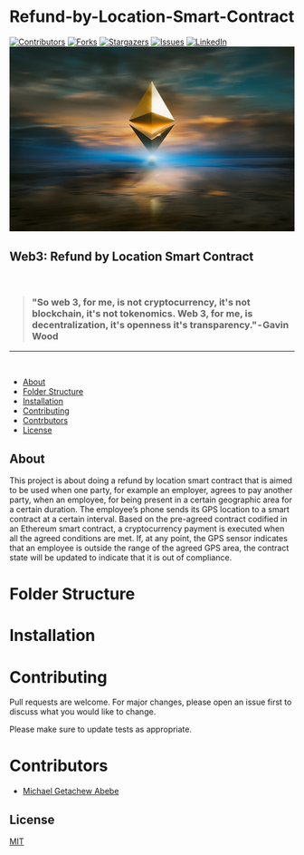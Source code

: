 # Refund-by-Location-Smart-Contract

[![Contributors][contributors-shield]][contributors-url]
[![Forks][forks-shield]][forks-url]
[![Stargazers][stars-shield]][stars-url]
[![Issues][issues-shield]][issues-url]
[![LinkedIn][linkedin-shield]][linkedin-url]
![flow-diagram](./images/Eth.jpg)

## Web3: Refund by Location Smart Contract

<br/>

> ### "So web 3, for me, is not cryptocurrency, it's not blockchain, it's not tokenomics. Web 3, for me, is decentralization, it's openness it's transparency." - Gavin Wood
___
<br/>

<!-- Table of contents -->
- [About](#about)
- [Folder Structure](#objectives)
- [Installation](#Installation)
- [Contributing](#contributing)
- [Contrbutors](#contrbutors)
- [License](#license)

## About
This project is about doing a refund by location smart contract that is aimed to be used when one party, for example an employer, agrees to pay another party, when an employee, for being present in a certain geographic area for a certain duration. The employee’s phone sends its GPS location to a smart contract at a certain interval. Based on the pre-agreed contract codified in an Ethereum smart contract, a cryptocurrency payment is executed when all the agreed conditions are met. If, at any point, the GPS sensor indicates that an employee is outside the range of the agreed GPS area, the contract state will be updated to indicate that it is out of compliance.

# Folder Structure


# Installation


# Contributing
Pull requests are welcome. For major changes, please open an issue first to discuss what you would like to change.

Please make sure to update tests as appropriate.

# Contributors
- [Michael Getachew Abebe](https://github.com/michaelgetachew-abebe)

## License
[MIT](https://choosealicense.com/licenses/mit/)

[contributors-shield]: https://img.shields.io/github/contributors/michaelgetachew-abebe/Refund-by-Location-Smart-Contract.svg?style=for-the-badge
[contributors-url]: https://github.com/michaelgetachew-abebe/Refund-by-Location-Smart-Contract/graphs/contributors
[forks-shield]: https://img.shields.io/github/forks/michaelgetachew-abebe/Refund-by-Location-Smart-Contract?style=for-the-badge
[forks-url]: https://github.com/michaelgetachew-abebe/Refund-by-Location-Smart-Contract/network/members
[stars-shield]: https://img.shields.io/github/stars/michaelgetachew-abebe/Refund-by-Location-Smart-Contract.svg?style=for-the-badge
[stars-url]: https://github.com/michaelgetachew-abebe/Refund-by-Location-Smart-Contract/stargazers
[issues-shield]: https://img.shields.io/github/issues/michaelgetachew-abebe/Refund-by-Location-Smart-Contract.svg?style=for-the-badge
[issues-url]: https://github.com/michaelgetachew-abebe/Refund-by-Location-Smart-Contract/issues
[license-shield]: https://img.shields.io/github/license/michaelgetachew-abebe/Refund-by-Location-Smart-Contract.svg?style=for-the-badge
[license-url]: https://github.com/michaelgetachew-abebe/Refund-by-Location-Smart-Contract/blob/master/LICENSE.txt
[linkedin-shield]: https://img.shields.io/github/license/michaelgetachew-abebe/Refund-by-Location-Smart-Contract.svg?style=for-the-badge
[linkedin-url]: https://www.linkedin.com/in/michael-getachew-abebe-1a1bbb21a